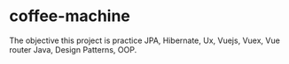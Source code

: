 # coffee-machine
The objective this project is practice JPA, Hibernate, Ux, Vuejs, Vuex, Vue router Java, Design Patterns, OOP.
